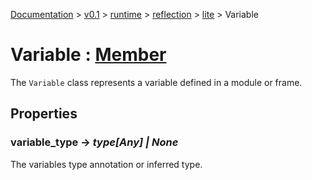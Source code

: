 [Documentation](/docs/documentation.md) >
 [v0.1](/docs/0.1/version.md) >
  [runtime](/docs/0.1/runtime/module.md) >
   [reflection](/docs/0.1/runtime/reflection/module.md) >
    [lite](/docs/0.1/runtime/reflection/lite/module.md) >
     Variable

# Variable : [Member](member.md)

The `Variable` class represents a variable defined in a module or frame.

## Properties

### variable_type -> _type[Any] | None_

The variables type annotation or inferred type.